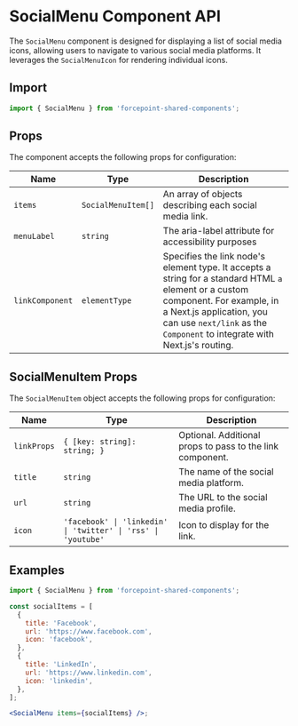 # SocialMenu Component API

The `SocialMenu` component is designed for displaying a list of social media icons, allowing users to navigate to various social media platforms. It leverages the `SocialMenuIcon` for rendering individual icons.

## Import

```jsx
import { SocialMenu } from 'forcepoint-shared-components';
```

## Props

The component accepts the following props for configuration:

| Name    | Type                | Description                                                     |
|---------|---------------------|-----------------------------------------------------------------|
| `items` | `SocialMenuItem[]`  | An array of objects describing each social media link.          |
| `menuLabel`        | `string` | The aria-label attribute for accessibility purposes             |
| `linkComponent` | `elementType` | Specifies the link node's element type. It accepts a string for a standard HTML `a` element or a custom component. For example, in a Next.js application, you can use `next/link` as the `Component` to integrate with Next.js's routing. |
## SocialMenuItem Props

The `SocialMenuItem` object accepts the following props for configuration:

| Name        | Type                              | Description                                                          |
|-------------|-----------------------------------|----------------------------------------------------------------------|
| `linkProps` | `{ [key: string]: string; }`      | Optional. Additional props to pass to the link component.           |
| `title`     | `string`                          | The name of the social media platform.                               |
| `url`       | `string`                          | The URL to the social media profile.                                 |
| `icon`      | `'facebook' \| 'linkedin' \| 'twitter' \| 'rss' \| 'youtube'` | Icon to display for the link. |

## Examples

```jsx
import { SocialMenu } from 'forcepoint-shared-components';

const socialItems = [
  {
    title: 'Facebook',
    url: 'https://www.facebook.com',
    icon: 'facebook',
  },
  {
    title: 'LinkedIn',
    url: 'https://www.linkedin.com',
    icon: 'linkedin',
  },
];

<SocialMenu items={socialItems} />;
```



